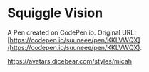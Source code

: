 # Squiggle Vision

A Pen created on CodePen.io. Original URL: [https://codepen.io/suuneee/pen/KKLVWQX](https://codepen.io/suuneee/pen/KKLVWQX).

https://avatars.dicebear.com/styles/micah